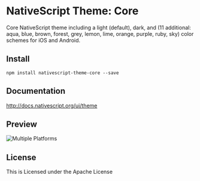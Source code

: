 # NativeScript Theme: Core

Core NativeScript theme including a light (default), dark, and (11 additional: aqua, blue, brown, forest, grey, lemon, lime, orange, purple, ruby, sky) color schemes for iOS and Android.

## Install

`npm install nativescript-theme-core --save`

## Documentation

http://docs.nativescript.org/ui/theme

## Preview

![Multiple Platforms](http://docs.nativescript.org/img/theme/color-schemes-all.png)

## License

This is Licensed under the Apache License 